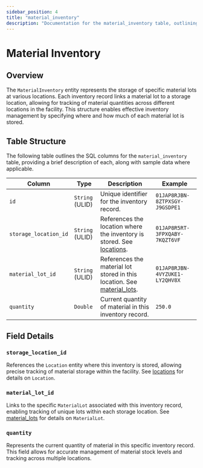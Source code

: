 ```yaml
---
sidebar_position: 4
title: "material_inventory"
description: "Documentation for the material_inventory table, outlining its columns and structure."
---
```


# Material Inventory

## Overview

The `MaterialInventory` entity represents the storage of specific material lots at various locations. Each inventory
record links a material lot to a storage location, allowing for tracking of material quantities across different
locations in the facility. This structure enables effective inventory management by specifying where and how much of
each material lot is stored.

## Table Structure

The following table outlines the SQL columns for the `material_inventory` table, providing a brief description of each,
along with sample data where applicable.

| Column                | Type            | Description                                                                                             | Example                        |
|-----------------------|-----------------|---------------------------------------------------------------------------------------------------------|--------------------------------|
| `id`                  | `String` (ULID) | Unique identifier for the inventory record.                                                             | `01JAP8RJBN-8ZTPXSGY-J9GSDPE1` |
| `storage_location_id` | `String` (ULID) | References the location where the inventory is stored. See [locations](../location-model/locations.md). | `01JAP8R5RT-3FPXQABY-7KQZT6VF` |
| `material_lot_id`     | `String` (ULID) | References the material lot stored in this location. See [material_lots](material_lots.md).             | `01JAP8RJBN-4VYZUKE1-LY2QHV8X` |
| `quantity`            | `Double`        | Current quantity of material in this inventory record.                                                  | `250.0`                        |

## Field Details

### `storage_location_id`

References the `Location` entity where this inventory is stored, allowing precise tracking of material storage within
the facility.
See [locations](../location-model/locations.md) for details on `Location`.

### `material_lot_id`

Links to the specific `MaterialLot` associated with this inventory record, enabling tracking of unique lots within each
storage location.
See [material_lots](material_lots.md) for details on `MaterialLot`.

### `quantity`

Represents the current quantity of material in this specific inventory record. This field allows for accurate management
of material stock levels and tracking across multiple locations.